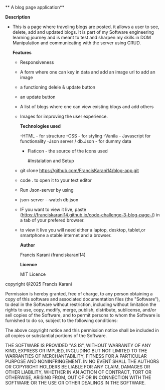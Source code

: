 ** A blog page application**


**Description**
- This is a page where traveling blogs are posted. it allows a user to see, delete,  add and updated blogs. It is part of my Software engineering learning journey and is meant to test and sharpen my skills in DOM Manipulation and communicating with the server using CRUD.


  **Features**
  - Responsiveness
  - A form where one can key in data and add an image url to add an image
  - a  functioning delele & update button
  - an update button
  - A list of blogs where one can view existing blogs and add others
  - Images for improving the user experience.


    **Technologies used**
 
    
    -HTML - for structure
    -CSS - for styling
    -Vanila - Javascript for functionality
    -Json server / db.Json - for dummy data
    - Flaticon - the source of the Icons used
   
      
      #Instalation and Setup

    
                  
  -  git clone https://github.com/FrancisKarani14/blog-app.git
  -  code . to open it to your text editor
  -  Run Json-server by using
  -  json-server --watch db.json
  -  IF you want to view it live, paste (https://franciskarani14.github.io/code-challenge-3-blog-page-/) in a tab of your prefered browser.
  -  to view it live you will need either a laptop, desktop, tablet,or smartphone a stable internet and a browser.
    
 


      **Author**
     
     Francis Karani (franciskarani14)
 
  
     **Licence**
     
     MIT Licence

     
copyright @2025 Francis Karani

Permission is hereby granted, free of charge, to any person obtaining a copy of this software and associated documentation files (the "Software"), to deal in the Software without restriction, including without limitation the rights to use, copy, modify, merge, publish, distribute, sublicense, and/or sell copies of the Software, and to permit persons to whom the Software is furnished to do so, subject to the following conditions:

The above copyright notice and this permission notice shall be included in all copies or substantial portions of the Software.

THE SOFTWARE IS PROVIDED "AS IS", WITHOUT WARRANTY OF ANY KIND, EXPRESS OR IMPLIED, INCLUDING BUT NOT LIMITED TO THE WARRANTIES OF MERCHANTABILITY, FITNESS FOR A PARTICULAR PURPOSE AND NONINFRINGEMENT. IN NO EVENT SHALL THE AUTHORS OR COPYRIGHT HOLDERS BE LIABLE FOR ANY CLAIM, DAMAGES OR OTHER LIABILITY, WHETHER IN AN ACTION OF CONTRACT, TORT OR OTHERWISE, ARISING FROM, OUT OF OR IN CONNECTION WITH THE SOFTWARE OR THE USE OR OTHER DEALINGS IN THE SOFTWARE.  

